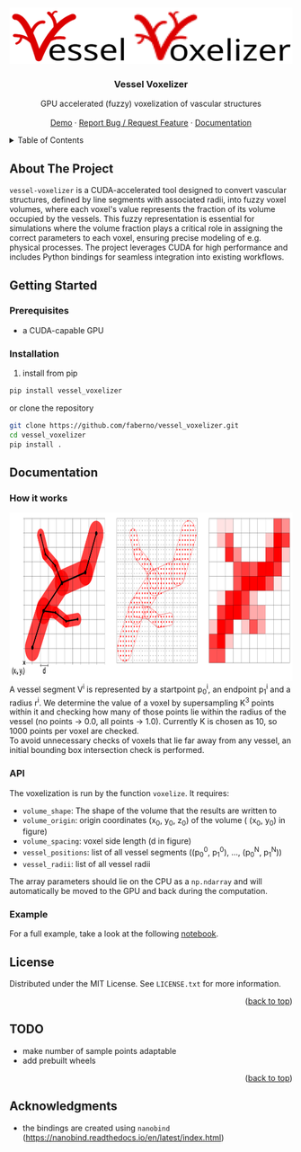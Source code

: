 
<a id="readme-top"></a>
<!--
README Template from: https://github.com/othneildrew/Best-README-Template
-->

<!-- PROJECT LOGO -->
<br />
<div align="center">
  <a>
    <img src="https://github.com/faberno/vessel_voxelizer/blob/main/files/logo.svg" alt="Logo" width="1000" height="100">
  </a>

  <h3 align="center">Vessel Voxelizer</h3>

  <p align="center">
    GPU accelerated (fuzzy) voxelization of vascular structures
    <br /><br />
    <a href="example/example.ipynb">Demo</a>
    ·
    <a href="https://github.com/faberno/vessel_voxelizer/issues">Report Bug / Request Feature</a>
    ·
    <a href="#documentation">Documentation</a>
  </p>
</div>



<!-- TABLE OF CONTENTS -->
<details>
  <summary>Table of Contents</summary>
  <ol>
    <li>
      <a href="#about-the-project">About The Project</a>
    </li>
    <li>
      <a href="#getting-started">Getting Started</a>
      <ul>
        <li><a href="#prerequisites">Prerequisites</a></li>
        <li><a href="#installation">Installation</a></li>
      </ul>
    </li>
    <li>
      <a href="#documentation">Documentation</a>
      <ul>
        <li><a href="#how it works">How it works</a></li>
        <li><a href="#API">Installation</a></li>
        <li><a href="#API">Example</a></li>
      </ul>
    </li>
    <li><a href="#license">License</a></li>
    <li><a href="#acknowledgments">Acknowledgments</a></li>
  </ol>
</details>



<!-- ABOUT THE PROJECT -->
## About The Project
`vessel-voxelizer` is a CUDA-accelerated tool designed to convert vascular structures, defined by line segments with associated radii, into fuzzy voxel volumes, where
each voxel's value represents the fraction of its volume occupied by the vessels. This fuzzy representation is essential for simulations where the volume fraction plays 
a critical role in assigning the correct parameters to each voxel, ensuring precise modeling of e.g. physical processes. 
The project leverages CUDA for high performance and includes Python bindings for seamless integration into existing workflows.

<!-- GETTING STARTED -->
## Getting Started

### Prerequisites
- a CUDA-capable GPU

### Installation
1) install from pip 
```bash
pip install vessel_voxelizer
```
or clone the repository
```bash
git clone https://github.com/faberno/vessel_voxelizer.git
cd vessel_voxelizer
pip install .
```

<!-- USAGE EXAMPLES -->
## Documentation

### How it works

<div align="center">
  <a>
    <img src="files/howitworks.svg" alt="how_it_works" height="300">
  </a>
</div>
A vessel segment V<sup>i</sup> is represented by a startpoint p<sub>0</sub><sup>i</sup>, an endpoint p<sub>1</sub><sup>i</sup> and a radius r<sup>i</sup>.
We determine the value of a voxel by supersampling K<sup>3</sup> points within it and checking how many of those points lie within the radius of the vessel (no points -> 0.0, all points -> 1.0). Currently K is chosen as 10, so 1000 points per voxel are checked.<br>
To avoid unnecessary checks of voxels that lie far away from any vessel, an initial bounding box intersection check is performed.

### API
The voxelization is run by the function `voxelize`. It requires:
- `volume_shape`: The shape of the volume that the results are written to
- `volume_origin`: origin coordinates (x<sub>0</sub>, y<sub>0</sub>, z<sub>0</sub>) of the volume  ( (x<sub>0</sub>, y<sub>0</sub>) in figure)
- `volume_spacing`: voxel side length (d in figure)
- `vessel_positions`: list of all vessel segments ((p<sub>0</sub><sup>0</sup>, p<sub>1</sub><sup>0</sup>), ..., (p<sub>0</sub><sup>N</sup>, p<sub>1</sub><sup>N</sup>))
- `vessel_radii`: list of all vessel radii

The array parameters should lie on the CPU as a `np.ndarray` and will automatically be moved to the GPU and back during the computation.

### Example
For a full example, take a look at the following [notebook](example/example.ipynb).

<!-- LICENSE -->
## License

Distributed under the MIT License. See `LICENSE.txt` for more information.

<p align="right">(<a href="#readme-top">back to top</a>)</p>

## TODO
- make number of sample points adaptable
- add prebuilt wheels

<p align="right">(<a href="#readme-top">back to top</a>)</p>

<!-- ACKNOWLEDGMENTS -->
## Acknowledgments
- the bindings are created using `nanobind` (https://nanobind.readthedocs.io/en/latest/index.html)

